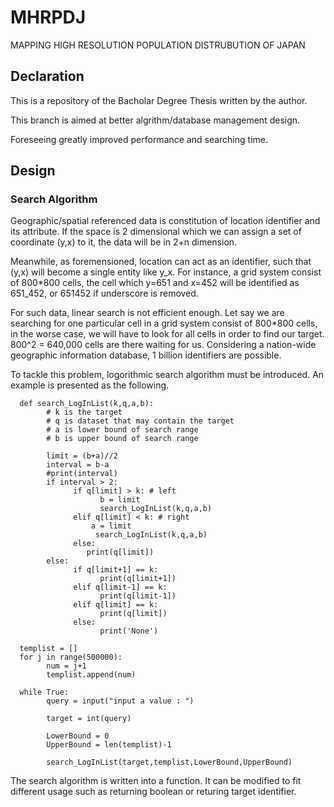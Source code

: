 # MHRPDJ
MAPPING HIGH RESOLUTION POPULATION DISTRUBUTION OF JAPAN

## Declaration

This is a repository of the Bacholar Degree Thesis written by the author. 

This branch is aimed at better algrithm/database management design. 

Foreseeing greatly improved performance and searching time.


## Design

### Search Algorithm

Geographic/spatial referenced data is constitution of location identifier and its attribute. If the space is 2 dimensional which we can assign a set of coordinate (y,x) to it, the data will be in 2+n dimension.

Meanwhile, as foremensioned, location can act as an identifier, such that (y,x) will become a single entity like y_x. For instance, a grid system consist of 800\*800 cells, the cell which y=651 and x=452 will be identified as 651_452, or 651452 if underscore is removed.

For such data, linear search is not efficient enough. Let say we are searching for one particular cell in a grid system consist of 800\*800 cells, in the worse case, we will have to look for all cells in order to find our target. 800^2 = 640,000 cells are there waiting for us. Considering a nation-wide geographic information database, 1 billion identifiers are possible.

To tackle this problem, logorithmic search algorithm must be introduced. An example is presented as the following.

      def search_LogInList(k,q,a,b):
            # k is the target
            # q is dataset that may contain the target
            # a is lower bound of search range
            # b is upper bound of search range
            
            limit = (b+a)//2
            interval = b-a
            #print(interval)
            if interval > 2:
                  if q[limit] > k: # left
                        b = limit
                        search_LogInList(k,q,a,b)
                  elif q[limit] < k: # right
                      a = limit
                       search_LogInList(k,q,a,b)
                  else:
                     print(q[limit])
            else:
                  if q[limit+1] == k:
                        print(q[limit+1])
                  elif q[limit-1] == k:
                        print(q[limit-1])
                  elif q[limit] == k:
                        print(q[limit])            
                  else:
                        print('None')

      templist = []
      for j in range(500000):
            num = j+1
            templist.append(num)

      while True:
            query = input("input a value : ")

            target = int(query)

            LowerBound = 0
            UpperBound = len(templist)-1

            search_LogInList(target,templist,LowerBound,UpperBound)

The search algorithm is written into a function. It can be modified to fit different usage such as returning boolean or returing target identifier.

